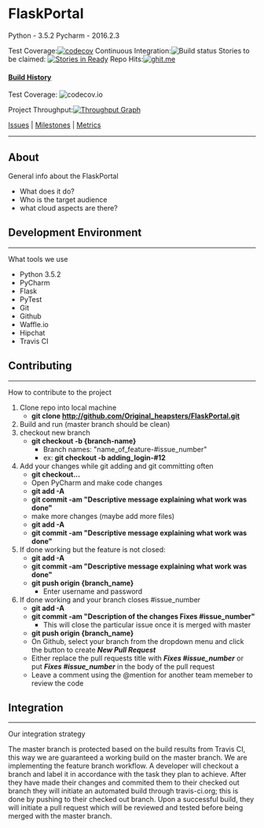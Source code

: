 # FlaskPortal

Python - 3.5.2
Pycharm - 2016.2.3

Test Coverage:[![codecov](https://codecov.io/gh/Original-heapsters/FlaskPortal/branch/master/graph/badge.svg)](https://codecov.io/gh/Original-heapsters/FlaskPortal)
Continuous Integration:![Build status](https://travis-ci.org/Original-heapsters/FlaskPortal.svg?branch=master)
Stories to be claimed: [![Stories in Ready](https://badge.waffle.io/Original_heapsters/FlaskPortal.png?label=ready&title=Ready)](https://waffle.io/Original_heapsters/FlaskPortal)
Repo Hits:[![ghit.me](https://ghit.me/badge.svg?repo=Original_heapsters/FlaskPortal)](https://ghit.me/repo/Original_heapsters/FlaskPortal)

#### [Build History](https://travis-ci.org/Original_heapsters/FlaskPortal/builds)

Test Coverage: ![codecov.io](https://codecov.io/github/Original-heapsters/FlaskPortal/branch.svg?branch=master)

Project Throughput:[![Throughput Graph](https://graphs.waffle.io/Original-heapsters/FlaskPortal/throughput.svg)](https://waffle.io/Original-heapsters/FlaskPortal/metrics/throughput)

[Issues](https://github.com/Original_heapsters/FlaskPortal/issues) | [Milestones](https://github.com/Original_heapsters/FlaskPortal/milestones) | [Metrics](https://github.com/Original_heapsters/FlaskPortal/graphs/contributors)
___

## About
General info about the FlaskPortal
* What does it do?
* Who is the target audience
* what cloud aspects are there?

## Development Environment
___
What tools we use
* Python 3.5.2
* PyCharm
* Flask
* PyTest
* Git
* Github
* Waffle.io
* Hipchat
* Travis CI

## Contributing
___

How to contribute to the project

1. Clone repo into local machine
    * **git clone http://github.com/Original_heapsters/FlaskPortal.git**
2. Build and run (master branch should be clean)
3. checkout new branch
    *  **git checkout -b {branch-name}**
          * Branch names: "name_of_feature-#issue_number"
          * ex: **git checkout -b adding_login-#12**
4. Add your changes while git adding and git committing often
    * **git checkout...**
    * Open PyCharm and make code changes
    * **git add -A**
    * **git commit -am "Descriptive message explaining what work was done"**
    * make more changes (maybe add more files)
    * **git add -A**
    * **git commit -am "Descriptive message explaining what work was done"**
5. If done working but the feature is not closed:
    * **git add -A**
    * **git commit -am "Descriptive message explaining what work was done"**
    * **git push origin {branch_name}**
        * Enter username and password
6. If done working and your branch closes #issue_number
    * **git add -A**
    * **git commit -am "Description of the changes Fixes #issue_number"**
        * This will close the particular issue once it is merged with master
    * **git push origin {branch_name}**
    * On Github, select your branch from the dropdown menu and click the button to create ***New Pull Request***
    * Either replace the pull requests title with ***Fixes #issue_number*** or put ***Fixes #issue_number*** in the body of the pull request
    * Leave a comment using the @mention for another team memeber to review the code

## Integration
___
Our integration strategy

The master branch is protected based on the build results from Travis CI, this way we are guaranteed a working build on the master branch. We are implementing the feature branch workflow. A developer will checkout a branch and label it in accordance with the task they plan to achieve. After they have made their changes and commited them to their checked out branch they will initiate an automated build through travis-ci.org; this is done by pushing to their checked out branch. Upon a successful build, they will initiate a pull request which will be reviewed and tested before being merged with the master branch.

